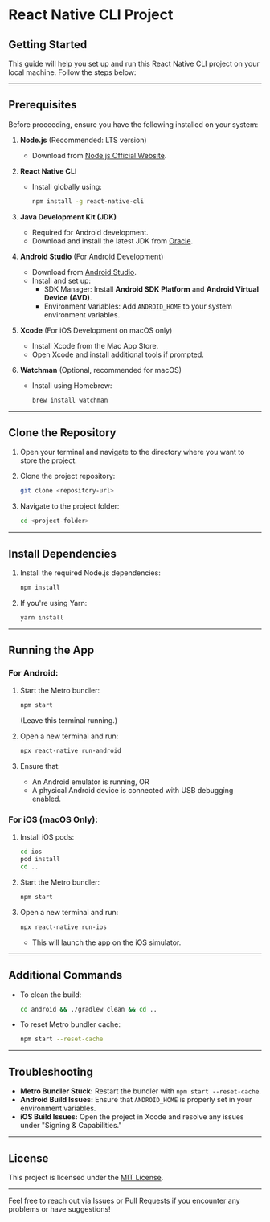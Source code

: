 # React Native CLI Project

## Getting Started

This guide will help you set up and run this React Native CLI project on your local machine. Follow the steps below:

---

## Prerequisites

Before proceeding, ensure you have the following installed on your system:

1. **Node.js** (Recommended: LTS version)
   - Download from [Node.js Official Website](https://nodejs.org/).

2. **React Native CLI**
   - Install globally using:
     ```bash
     npm install -g react-native-cli
     ```

3. **Java Development Kit (JDK)**
   - Required for Android development.
   - Download and install the latest JDK from [Oracle](https://www.oracle.com/java/technologies/javase-jdk11-downloads.html).

4. **Android Studio** (For Android Development)
   - Download from [Android Studio](https://developer.android.com/studio).
   - Install and set up:
     - SDK Manager: Install **Android SDK Platform** and **Android Virtual Device (AVD)**.
     - Environment Variables: Add `ANDROID_HOME` to your system environment variables.

5. **Xcode** (For iOS Development on macOS only)
   - Install Xcode from the Mac App Store.
   - Open Xcode and install additional tools if prompted.

6. **Watchman** (Optional, recommended for macOS)
   - Install using Homebrew:
     ```bash
     brew install watchman
     ```

---

## Clone the Repository

1. Open your terminal and navigate to the directory where you want to store the project.

2. Clone the project repository:
   ```bash
   git clone <repository-url>
   ```

3. Navigate to the project folder:
   ```bash
   cd <project-folder>
   ```

---

## Install Dependencies

1. Install the required Node.js dependencies:
   ```bash
   npm install
   ```

2. If you're using Yarn:
   ```bash
   yarn install
   ```

---

## Running the App

### For Android:

1. Start the Metro bundler:
   ```bash
   npm start
   ```
   (Leave this terminal running.)

2. Open a new terminal and run:
   ```bash
   npx react-native run-android
   ```

3. Ensure that:
   - An Android emulator is running, OR
   - A physical Android device is connected with USB debugging enabled.

### For iOS (macOS Only):

1. Install iOS pods:
   ```bash
   cd ios
   pod install
   cd ..
   ```

2. Start the Metro bundler:
   ```bash
   npm start
   ```

3. Open a new terminal and run:
   ```bash
   npx react-native run-ios
   ```
   - This will launch the app on the iOS simulator.

---

## Additional Commands

- To clean the build:
  ```bash
  cd android && ./gradlew clean && cd ..
  ```

- To reset Metro bundler cache:
  ```bash
  npm start --reset-cache
  ```

---

## Troubleshooting

- **Metro Bundler Stuck:** Restart the bundler with `npm start --reset-cache`.
- **Android Build Issues:** Ensure that `ANDROID_HOME` is properly set in your environment variables.
- **iOS Build Issues:** Open the project in Xcode and resolve any issues under "Signing & Capabilities."

---

## License

This project is licensed under the [MIT License](LICENSE).

---

Feel free to reach out via Issues or Pull Requests if you encounter any problems or have suggestions!

